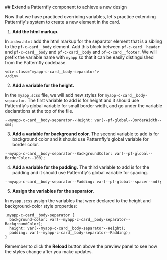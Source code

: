 ## Extend a Patternfly component to achieve a new design

Now that we have practiced overriding variables, let's practice extending Patternfly's system to create a new element in the card.

1) <strong>Add the html markup.</strong> 

In `index.html` add the html markup for the separator element that is a sibling to the `pf-c-card__body` element. Add this block between `pf-c-card__header` and `pf-c-card__body` and `pf-c-card__body` and `pf-c-card__footer`. We will prefix the variable name with `myapp` so that it can be easily distinguished from the Patternfly codebase.

```
<div class="myapp-c-card__body-separator">
</div>
```

2) <strong>Add a variable for the height.</strong> 

In the `myapp.scss` file, we will add new styles for `myapp-c-card__body-separator`. The first variable to add is for height and it should use Patternfly's global variable for small border width, and go under the variable declarations at the top of the file.

```
--myapp-c-card__body-separator--Height: var(--pf-global--BorderWidth--sm);
```

3) <strong>Add a variable for background color.</strong> The second variable to add is for background color and it should use Patternfly's global variable for border color.

```
--myapp-c-card__body-separator--BackgroundColor: var(--pf-global--BorderColor--100);
```

4) <strong>Add a variable for the padding.</strong> The third variable to add is for the padding and it should use Patternfly's global variable for spacing.

```
--myapp-c-card__body-separator--Padding: var(--pf-global--spacer--md);
```

5) <strong>Assign the variables for the separator.</strong>

In `myapp.scss` assign the variables that were declared to the height and background-color style properties:

```
.myapp-c-card__body-separator {
  background-color: var(--myapp-c-card__body-separator--BackgroundColor);
  height: var(--myapp-c-card__body-separator--Height);
  padding: var(--myapp-c-card__body-separator--Padding);
}
```

Remember to click the <strong>Reload</strong> button above the preview panel to see how the styles change after you make updates.